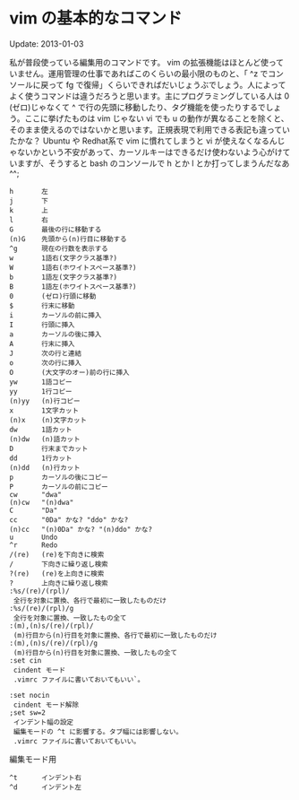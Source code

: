 vim の基本的なコマンド
=====

Update: 2013-01-03



私が普段使っている編集用のコマンドです。 vim の拡張機能はほとんど使っていません。運用管理の仕事であればこのくらいの最小限のものと、「 ^z でコンソールに戻って fg で復帰」くらいできればだいじょうぶでしょう。人によってよく使うコマンドは違うだろうと思います。主にプログラミングしている人は 0 (ゼロ)じゃなくて ^ で行の先頭に移動したり、タグ機能を使ったりするでしょう。ここに挙げたものは vim じゃない vi でも u の動作が異なることを除くと、そのまま使えるのではないかと思います。正規表現で利用できる表記も違っていたかな？ Ubuntu や Redhat系で vim に慣れてしまうと vi が使えなくなるんじゃないかという不安があって、カーソルキーはできるだけ使わないよう心がけていますが、そうすると bash のコンソールで h とか l とか打ってしまうんだなあ ^^;


```
h       左
j       下
k       上
l       右
G       最後の行に移動する
(n)G    先頭から(n)行目に移動する
^g      現在の行数を表示する
w       1語右(文字クラス基準?)
W       1語右(ホワイトスペース基準?)
b       1語左(文字クラス基準?)
B       1語左(ホワイトスペース基準?)
0       (ゼロ)行頭に移動
$       行末に移動
i       カーソルの前に挿入
I       行頭に挿入
a       カーソルの後に挿入
A       行末に挿入
J       次の行と連結
o       次の行に挿入
O       (大文字のオー)前の行に挿入
yw      1語コピー
yy      1行コピー
(n)yy   (n)行コピー
x       1文字カット
(n)x    (n)文字カット
dw      1語カット
(n)dw   (n)語カット
D       行末までカット
dd      1行カット
(n)dd   (n)行カット
p       カーソルの後にコピー
P       カーソルの前にコピー
cw      "dwa"
(n)cw   "(n)dwa"
C       "Da"
cc      "0Da" かな? "ddo" かな?
(n)cc   "(n)0Da" かな? "(n)ddo" かな?
u       Undo
^r      Redo
/(re)   (re)を下向きに検索
/       下向きに繰り返し検索
?(re)   (re)を上向きに検索
?       上向きに繰り返し検索
:%s/(re)/(rpl)/
 全行を対象に置換、各行で最初に一致したものだけ
:%s/(re)/(rpl)/g
 全行を対象に置換、一致したもの全て
:(m),(n)s/(re)/(rpl)/
 (m)行目から(n)行目を対象に置換、各行で最初に一致したものだけ
:(m),(n)s/(re)/(rpl)/g
 (m)行目から(n)行目を対象に置換、一致したもの全て
:set cin
 cindent モード
 .vimrc ファイルに書いておいてもいい`。

:set nocin
 cindent モード解除
;set sw=2
 インデント幅の設定
 編集モードの ^t に影響する。タブ幅には影響しない。
 .vimrc ファイルに書いておいてもいい。
```

編集モード用

```
^t      インデント右
^d      インデント左
```
